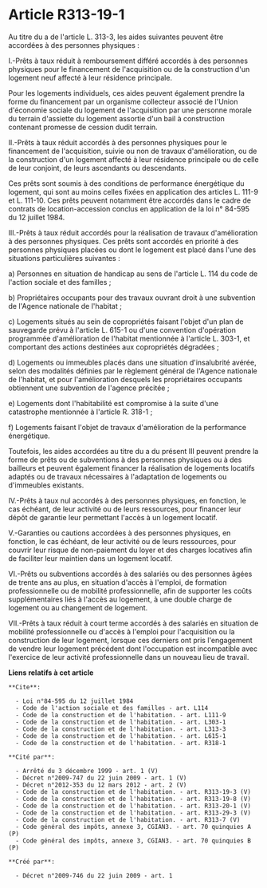 # Article R313-19-1

Au titre du a de l'article L. 313-3, les aides suivantes peuvent être accordées à des personnes physiques : 

I.-Prêts à taux réduit à remboursement différé accordés à des personnes physiques pour le financement de l'acquisition ou de
la construction d'un logement neuf affecté à leur résidence principale. 

Pour les logements individuels, ces aides peuvent également prendre la forme du financement par un organisme collecteur
associé de l'Union d'économie sociale du logement de l'acquisition par une personne morale du terrain d'assiette du logement
assortie d'un bail à construction contenant promesse de cession dudit terrain. 

II.-Prêts à taux réduit accordés à des personnes physiques pour le financement de l'acquisition, suivie ou non de travaux
d'amélioration, ou de la construction d'un logement affecté à leur résidence principale ou de celle de leur conjoint, de
leurs ascendants ou descendants. 

Ces prêts sont soumis à des conditions de performance énergétique du logement, qui sont au moins celles fixées en application
des articles L. 111-9 et L. 111-10. Ces prêts peuvent notamment être accordés dans le cadre de contrats de location-accession
conclus en application de la loi n° 84-595 du 12 juillet 1984. 

III.-Prêts à taux réduit accordés pour la réalisation de travaux d'amélioration à des personnes physiques. Ces prêts sont
accordés en priorité à des personnes physiques placées ou dont le logement est placé dans l'une des situations particulières
suivantes : 

a) Personnes en situation de handicap au sens de l'article L. 114 du code de l'action sociale et des familles ; 

b) Propriétaires occupants pour des travaux ouvrant droit à une subvention de l'Agence nationale de l'habitat ; 

c) Logements situés au sein de copropriétés faisant l'objet d'un plan de sauvegarde prévu à l'article L. 615-1 ou d'une
convention d'opération programmée d'amélioration de l'habitat mentionnée à l'article L. 303-1, et comportant des actions
destinées aux copropriétés dégradées ; 

d) Logements ou immeubles placés dans une situation d'insalubrité avérée, selon des modalités définies par le règlement
général de l'Agence nationale de l'habitat, et pour l'amélioration desquels les propriétaires occupants obtiennent une
subvention de l'agence précitée ; 

e) Logements dont l'habitabilité est compromise à la suite d'une catastrophe mentionnée à l'article R. 318-1 ; 

f) Logements faisant l'objet de travaux d'amélioration de la performance énergétique. 

Toutefois, les aides accordées au titre du a du présent III peuvent prendre la forme de prêts ou de subventions à des
personnes physiques ou à des bailleurs et peuvent également financer la réalisation de logements locatifs adaptés ou de
travaux nécessaires à l'adaptation de logements ou d'immeubles existants. 

IV.-Prêts à taux nul accordés à des personnes physiques, en fonction, le cas échéant, de leur activité ou de leurs
ressources, pour financer leur dépôt de garantie leur permettant l'accès à un logement locatif.

V.-Garanties ou cautions accordées à des personnes physiques, en fonction, le cas échéant, de leur activité ou de leurs
ressources, pour couvrir leur risque de non-paiement du loyer et des charges locatives afin de faciliter leur maintien dans
un logement locatif. 

VI.-Prêts ou subventions accordés à des salariés ou des personnes âgées de trente ans au plus, en situation d'accès à
l'emploi, de formation professionnelle ou de mobilité professionnelle, afin de supporter les coûts supplémentaires liés à
l'accès au logement, à une double charge de logement ou au changement de logement. 

VII.-Prêts à taux réduit à court terme accordés à des salariés en situation de mobilité professionnelle ou d'accès à l'emploi
pour l'acquisition ou la construction de leur logement, lorsque ces derniers ont pris l'engagement de vendre leur logement
précédent dont l'occupation est incompatible avec l'exercice de leur activité professionnelle dans un nouveau lieu de
travail.

**Liens relatifs à cet article**

	**Cite**:

	  - Loi n°84-595 du 12 juillet 1984
	  - Code de l'action sociale et des familles - art. L114
	  - Code de la construction et de l'habitation. - art. L111-9
	  - Code de la construction et de l'habitation. - art. L303-1
	  - Code de la construction et de l'habitation. - art. L313-3
	  - Code de la construction et de l'habitation. - art. L615-1
	  - Code de la construction et de l'habitation. - art. R318-1

	**Cité par**:

	  - Arrêté du 3 décembre 1999 - art. 1 (V)
	  - Décret n°2009-747 du 22 juin 2009 - art. 1 (V)
	  - Décret n°2012-353 du 12 mars 2012 - art. 2 (V)
	  - Code de la construction et de l'habitation. - art. R313-19-3 (V)
	  - Code de la construction et de l'habitation. - art. R313-19-8 (V)
	  - Code de la construction et de l'habitation. - art. R313-20-1 (V)
	  - Code de la construction et de l'habitation. - art. R313-29-3 (V)
	  - Code de la construction et de l'habitation. - art. R313-7 (V)
	  - Code général des impôts, annexe 3, CGIAN3. - art. 70 quinquies A (P)
	  - Code général des impôts, annexe 3, CGIAN3. - art. 70 quinquies B (P)

	**Créé par**:

	  - Décret n°2009-746 du 22 juin 2009 - art. 1
